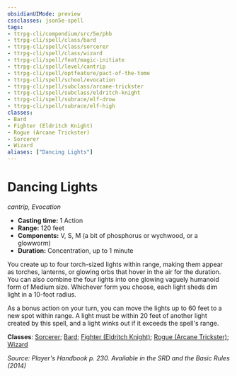```yaml
---
obsidianUIMode: preview
cssclasses: json5e-spell
tags:
- ttrpg-cli/compendium/src/5e/phb
- ttrpg-cli/spell/class/bard
- ttrpg-cli/spell/class/sorcerer
- ttrpg-cli/spell/class/wizard
- ttrpg-cli/spell/feat/magic-initiate
- ttrpg-cli/spell/level/cantrip
- ttrpg-cli/spell/optfeature/pact-of-the-tome
- ttrpg-cli/spell/school/evocation
- ttrpg-cli/spell/subclass/arcane-trickster
- ttrpg-cli/spell/subclass/eldritch-knight
- ttrpg-cli/spell/subrace/elf-drow
- ttrpg-cli/spell/subrace/elf-high
classes:
- Bard
- Fighter (Eldritch Knight)
- Rogue (Arcane Trickster)
- Sorcerer
- Wizard
aliases: ["Dancing Lights"]
---
```

# Dancing Lights
*cantrip, Evocation*  


- **Casting time:** 1 Action
- **Range:** 120 feet
- **Components:** V, S, M (a bit of phosphorus or wychwood, or a glowworm)
- **Duration:** Concentration, up to 1 minute

You create up to four torch-sized lights within range, making them appear as torches, lanterns, or glowing orbs that hover in the air for the duration. You can also combine the four lights into one glowing vaguely humanoid form of Medium size. Whichever form you choose, each light sheds dim light in a 10-foot radius.

As a bonus action on your turn, you can move the lights up to 60 feet to a new spot within range. A light must be within 20 feet of another light created by this spell, and a light winks out if it exceeds the spell's range.

**Classes**: [Sorcerer](3-Mechanics/CLI/lists/list-spells-classes-sorcerer.md); [Bard](3-Mechanics/CLI/lists/list-spells-classes-bard.md); [Fighter (Eldritch Knight)](3-Mechanics/CLI/lists/list-spells-classes-fighter-eldritch-knight.md); [Rogue (Arcane Trickster)](3-Mechanics/CLI/lists/list-spells-classes-rogue-arcane-trickster.md); [Wizard](3-Mechanics/CLI/lists/list-spells-classes-wizard.md)

*Source: Player's Handbook p. 230. Available in the <span title='Systems Reference Document (5.1)'>SRD</span> and the Basic Rules (2014)*